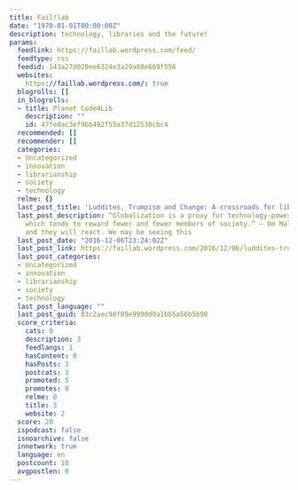 ```yaml
---
title: Fail!lab
date: "1970-01-01T00:00:00Z"
description: technology, libraries and the future!
params:
  feedlink: https://faillab.wordpress.com/feed/
  feedtype: rss
  feedid: 143a27d020ee6324e3a29a80e669f556
  websites:
    https://faillab.wordpress.com/: true
  blogrolls: []
  in_blogrolls:
  - title: Planet Code4Lib
    description: ""
    id: 47fe0ac3ef9bb492f55a37d12530cbc4
  recommended: []
  recommender: []
  categories:
  - Uncategorized
  - innovation
  - librarianship
  - society
  - technology
  relme: {}
  last_post_title: 'Luddites, Trumpism and Change: A crossroads for libraries'
  last_post_description: “Globalization is a proxy for technology-powered capitalism,
    which tends to reward fewer and fewer members of society.” – Om Malik Corner someone
    and they will react. We may be seeing this
  last_post_date: "2016-12-06T23:24:02Z"
  last_post_link: https://faillab.wordpress.com/2016/12/06/luddites-trumpism-and-change-a-crossroads-for-libraries/
  last_post_categories:
  - Uncategorized
  - innovation
  - librarianship
  - society
  - technology
  last_post_language: ""
  last_post_guid: 83c2aec98f09e9990d0a1bb5a56b5b98
  score_criteria:
    cats: 0
    description: 3
    feedlangs: 1
    hasContent: 0
    hasPosts: 3
    postcats: 3
    promoted: 5
    promotes: 0
    relme: 0
    title: 3
    website: 2
  score: 20
  ispodcast: false
  isnoarchive: false
  innetwork: true
  language: en
  postcount: 10
  avgpostlen: 0
---
```

